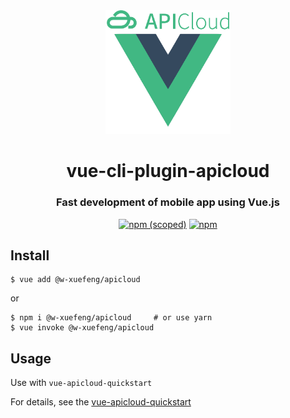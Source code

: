 

<div align="center">

  <img width="200" src="./generator/template/public/res/img/logo.png">

  <h1>vue-cli-plugin-apicloud</h1>  
  <h3>Fast development of mobile app using Vue.js</h3>

[![npm (scoped)](https://img.shields.io/npm/v/@w-xuefeng/vue-cli-plugin-apicloud?color=%23008eff&style=flat-square)](https://www.npmjs.com/package/@w-xuefeng/vue-cli-plugin-apicloud)
[![npm](https://img.shields.io/npm/dt/@w-xuefeng/vue-cli-plugin-apicloud?style=flat-square)](https://www.npmjs.com/package/@w-xuefeng/vue-cli-plugin-apicloud)

</div>

## Install

``` shell
$ vue add @w-xuefeng/apicloud
```

or

``` shell
$ npm i @w-xuefeng/apicloud     # or use yarn
$ vue invoke @w-xuefeng/apicloud
```


## Usage

Use with `vue-apicloud-quickstart`

For details, see the [vue-apicloud-quickstart](https://github.com/w-xuefeng/vue-apicloud-quickstart)
